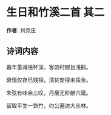 # 生日和竹溪二首  其二

**作者**: 刘克庄

## 诗词内容

暮年量减怯杯深，客饷村醪且浅斟。

衰惰仅存已残锦，清贫安得未挥金。

朱弦有味余三叹，丹扆无阶献六箴。

留取平生一筇竹，约公遍访大丛林。

